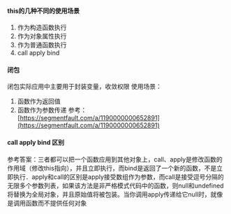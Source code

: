 #### this的几种不同的使用场景
1. 作为构造函数执行
2. 作为对象属性执行
3. 作为普通函数执行
4. call apply bind

#### 闭包
闭包实际应用中主要用于封装变量，收敛权限
使用场景：
1. 函数作为返回值
2. 函数作为参数传递
参考： [https://segmentfault.com/a/1190000000652891](https://segmentfault.com/a/1190000000652891)

#### call apply bind 区别
参考答案：三者都可以把一个函数应用到其他对象上，call、apply是修改函数的作用域（修改this指向），并且立即执行，而bind是返回了一个新的函数，不是立即执行．apply和call的区别是apply接受数组作为参数，而call是接受逗号分隔的无限多个参数列表，如果该方法是非严格模式代码中的函数，则null和undefined将替换为全局对象，并且原始值将被包装。当你调用apply传递给它null时，就像是调用函数而不提供任何对象